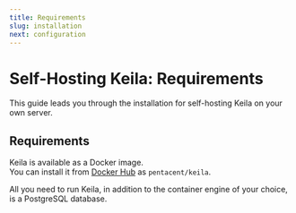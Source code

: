 ```yaml
---
title: Requirements
slug: installation
next: configuration
---
```

# Self-Hosting Keila: Requirements

This guide leads you through the installation for self-hosting Keila on your own
server.

## Requirements

Keila is available as a Docker image.  
You can install it from [Docker Hub](https://hub.docker.com/r/pentacent/keila/tags?page=1&ordering=last_updated) as `pentacent/keila`.

All you need to run Keila, in addition to the container engine of your choice,
is a PostgreSQL database.

